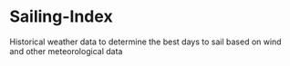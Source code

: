 # Sailing-Index
Historical weather data to determine the best days to sail based on wind and other meteorological data

